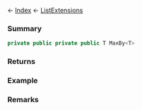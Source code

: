← [Index](Api-Index) ← [ListExtensions](System.Collections.Generic.ListExtensions)

### Summary

```csharp
private public private public T MaxBy<T>
```

### Returns

### Example

### Remarks

